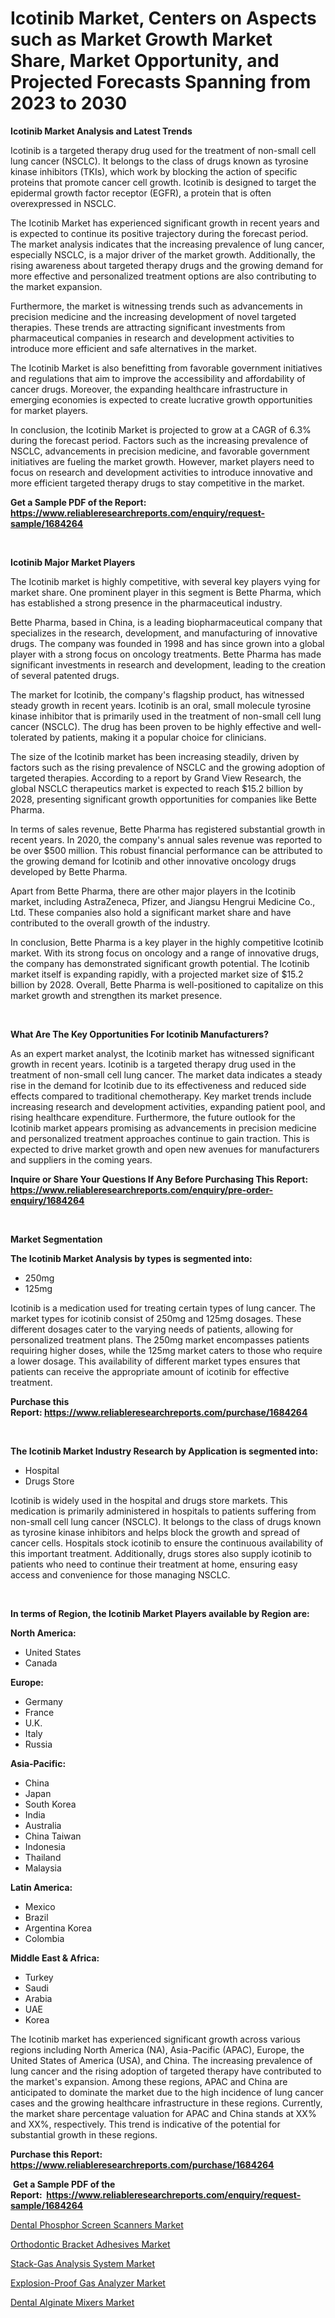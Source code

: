 <p><h1>Icotinib Market, Centers on Aspects such as Market Growth Market Share, Market Opportunity, and Projected Forecasts Spanning from 2023 to 2030</h1></p><p><strong>Icotinib Market Analysis and Latest Trends</strong></p>
<p><p>Icotinib is a targeted therapy drug used for the treatment of non-small cell lung cancer (NSCLC). It belongs to the class of drugs known as tyrosine kinase inhibitors (TKIs), which work by blocking the action of specific proteins that promote cancer cell growth. Icotinib is designed to target the epidermal growth factor receptor (EGFR), a protein that is often overexpressed in NSCLC.</p><p>The Icotinib Market has experienced significant growth in recent years and is expected to continue its positive trajectory during the forecast period. The market analysis indicates that the increasing prevalence of lung cancer, especially NSCLC, is a major driver of the market growth. Additionally, the rising awareness about targeted therapy drugs and the growing demand for more effective and personalized treatment options are also contributing to the market expansion.</p><p>Furthermore, the market is witnessing trends such as advancements in precision medicine and the increasing development of novel targeted therapies. These trends are attracting significant investments from pharmaceutical companies in research and development activities to introduce more efficient and safe alternatives in the market.</p><p>The Icotinib Market is also benefitting from favorable government initiatives and regulations that aim to improve the accessibility and affordability of cancer drugs. Moreover, the expanding healthcare infrastructure in emerging economies is expected to create lucrative growth opportunities for market players.</p><p>In conclusion, the Icotinib Market is projected to grow at a CAGR of 6.3% during the forecast period. Factors such as the increasing prevalence of NSCLC, advancements in precision medicine, and favorable government initiatives are fueling the market growth. However, market players need to focus on research and development activities to introduce innovative and more efficient targeted therapy drugs to stay competitive in the market.</p></p>
<p><strong>Get a Sample PDF of the Report:&nbsp; <a href="https://www.reliableresearchreports.com/enquiry/request-sample/1684264">https://www.reliableresearchreports.com/enquiry/request-sample/1684264</a></strong></p>
<p>&nbsp;</p>
<p><strong>Icotinib Major Market Players</strong></p>
<p><p>The Icotinib market is highly competitive, with several key players vying for market share. One prominent player in this segment is Bette Pharma, which has established a strong presence in the pharmaceutical industry.</p><p>Bette Pharma, based in China, is a leading biopharmaceutical company that specializes in the research, development, and manufacturing of innovative drugs. The company was founded in 1998 and has since grown into a global player with a strong focus on oncology treatments. Bette Pharma has made significant investments in research and development, leading to the creation of several patented drugs.</p><p>The market for Icotinib, the company's flagship product, has witnessed steady growth in recent years. Icotinib is an oral, small molecule tyrosine kinase inhibitor that is primarily used in the treatment of non-small cell lung cancer (NSCLC). The drug has been proven to be highly effective and well-tolerated by patients, making it a popular choice for clinicians.</p><p>The size of the Icotinib market has been increasing steadily, driven by factors such as the rising prevalence of NSCLC and the growing adoption of targeted therapies. According to a report by Grand View Research, the global NSCLC therapeutics market is expected to reach $15.2 billion by 2028, presenting significant growth opportunities for companies like Bette Pharma.</p><p>In terms of sales revenue, Bette Pharma has registered substantial growth in recent years. In 2020, the company's annual sales revenue was reported to be over $500 million. This robust financial performance can be attributed to the growing demand for Icotinib and other innovative oncology drugs developed by Bette Pharma.</p><p>Apart from Bette Pharma, there are other major players in the Icotinib market, including AstraZeneca, Pfizer, and Jiangsu Hengrui Medicine Co., Ltd. These companies also hold a significant market share and have contributed to the overall growth of the industry.</p><p>In conclusion, Bette Pharma is a key player in the highly competitive Icotinib market. With its strong focus on oncology and a range of innovative drugs, the company has demonstrated significant growth potential. The Icotinib market itself is expanding rapidly, with a projected market size of $15.2 billion by 2028. Overall, Bette Pharma is well-positioned to capitalize on this market growth and strengthen its market presence.</p></p>
<p>&nbsp;</p>
<p><strong>What Are The Key Opportunities For Icotinib Manufacturers?</strong></p>
<p><p>As an expert market analyst, the Icotinib market has witnessed significant growth in recent years. Icotinib is a targeted therapy drug used in the treatment of non-small cell lung cancer. The market data indicates a steady rise in the demand for Icotinib due to its effectiveness and reduced side effects compared to traditional chemotherapy. Key market trends include increasing research and development activities, expanding patient pool, and rising healthcare expenditure. Furthermore, the future outlook for the Icotinib market appears promising as advancements in precision medicine and personalized treatment approaches continue to gain traction. This is expected to drive market growth and open new avenues for manufacturers and suppliers in the coming years.</p></p>
<p><strong>Inquire or Share Your Questions If Any Before Purchasing This Report: <a href="https://www.reliableresearchreports.com/enquiry/pre-order-enquiry/1684264">https://www.reliableresearchreports.com/enquiry/pre-order-enquiry/1684264</a></strong></p>
<p>&nbsp;</p>
<p><strong>Market Segmentation</strong></p>
<p><strong>The Icotinib Market Analysis by types is segmented into:</strong></p>
<p><ul><li>250mg</li><li>125mg</li></ul></p>
<p><p>Icotinib is a medication used for treating certain types of lung cancer. The market types for icotinib consist of 250mg and 125mg dosages. These different dosages cater to the varying needs of patients, allowing for personalized treatment plans. The 250mg market encompasses patients requiring higher doses, while the 125mg market caters to those who require a lower dosage. This availability of different market types ensures that patients can receive the appropriate amount of icotinib for effective treatment.</p></p>
<p><strong>Purchase this Report:&nbsp;<a href="https://www.reliableresearchreports.com/purchase/1684264">https://www.reliableresearchreports.com/purchase/1684264</a></strong></p>
<p>&nbsp;</p>
<p><strong>The Icotinib Market Industry Research by Application is segmented into:</strong></p>
<p><ul><li>Hospital</li><li>Drugs Store</li></ul></p>
<p><p>Icotinib is widely used in the hospital and drugs store markets. This medication is primarily administered in hospitals to patients suffering from non-small cell lung cancer (NSCLC). It belongs to the class of drugs known as tyrosine kinase inhibitors and helps block the growth and spread of cancer cells. Hospitals stock icotinib to ensure the continuous availability of this important treatment. Additionally, drugs stores also supply icotinib to patients who need to continue their treatment at home, ensuring easy access and convenience for those managing NSCLC.</p></p>
<p>&nbsp;</p>
<p><strong>In terms of Region, the Icotinib Market Players available by Region are:</strong></p>
<p>
    <p> <strong> North America: </strong>
        <ul>
            <li>United States</li>
            <li>Canada</li>
        </ul>
        </p> 
    <p> <strong> Europe: </strong>
        <ul>
            <li>Germany</li>
            <li>France</li>
            <li>U.K.</li>
            <li>Italy</li>
            <li>Russia</li>
        </ul>
        </p> 
    <p> <strong> Asia-Pacific: </strong>
        <ul>
            <li>China</li>
            <li>Japan</li>
            <li>South Korea</li>
            <li>India</li>
            <li>Australia</li>
            <li>China Taiwan</li>
            <li>Indonesia</li>
            <li>Thailand</li>
            <li>Malaysia</li>
        </ul>
        </p> 
    <p> <strong> Latin America: </strong>
        <ul>
            <li>Mexico</li>
            <li>Brazil</li>
            <li>Argentina Korea</li>
            <li>Colombia</li>
        </ul>
        </p> 
    <p> <strong> Middle East & Africa: </strong>
        <ul>
            <li>Turkey</li>
            <li>Saudi</li>
            <li>Arabia</li>
            <li>UAE</li>
            <li>Korea</li>
        </ul>
    </p>
    </p>
<p><p>The Icotinib market has experienced significant growth across various regions including North America (NA), Asia-Pacific (APAC), Europe, the United States of America (USA), and China. The increasing prevalence of lung cancer and the rising adoption of targeted therapy have contributed to the market's expansion. Among these regions, APAC and China are anticipated to dominate the market due to the high incidence of lung cancer cases and the growing healthcare infrastructure in these regions. Currently, the market share percentage valuation for APAC and China stands at XX% and XX%, respectively. This trend is indicative of the potential for substantial growth in these regions.</p></p>
<p><strong>Purchase this Report: <a href="https://www.reliableresearchreports.com/purchase/1684264">https://www.reliableresearchreports.com/purchase/1684264</a></strong></p>
<p>&nbsp;<strong>Get a Sample PDF of the Report:&nbsp;&nbsp;<a href="https://www.reliableresearchreports.com/enquiry/request-sample/1684264">https://www.reliableresearchreports.com/enquiry/request-sample/1684264</a></strong></p>
<p><strong></strong></p>
<p><p><a href="https://www.linkedin.com/pulse/dental-phosphor-screen-scanners-market-research-report-yvjlc/">Dental Phosphor Screen Scanners Market</a></p><p><a href="https://www.linkedin.com/pulse/orthodontic-bracket-adhesives-market-size-focuses-dynamics-npukc/">Orthodontic Bracket Adhesives Market</a></p><p><a href="https://medium.com/@eliasmann73/stack-gas-analysis-system-market-comprehensive-assessment-by-type-application-and-geography-bd7b07762f8b">Stack-Gas Analysis System Market</a></p><p><a href="https://medium.com/@hesterorn1944/explosion-proof-gas-analyzer-market-insight-market-trends-growth-forecasted-from-2023-to-2030-cc161bb718c7">Explosion-Proof Gas Analyzer Market</a></p><p><a href="https://www.linkedin.com/pulse/dental-alginate-mixers-market-provides-comprehensive-qxybc/">Dental Alginate Mixers Market</a></p></p>